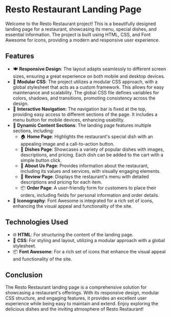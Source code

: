 # Resto Restaurant Landing Page

Welcome to the Resto Restaurant project! This is a beautifully designed landing page for a restaurant, showcasing its menu, special dishes, and essential information. The project is built using HTML, CSS, and Font Awesome for icons, providing a modern and responsive user experience.

## Features

- 🍽️ **Responsive Design**: The layout adapts seamlessly to different screen sizes, ensuring a great experience on both mobile and desktop devices.
- 🎨 **Modular CSS**: The project utilizes a modular CSS approach, with a global stylesheet that acts as a custom framework. This allows for easy maintenance and scalability. The global CSS file defines variables for colors, shadows, and transitions, promoting consistency across the design.
- 🧭 **Interactive Navigation**: The navigation bar is fixed at the top, providing easy access to different sections of the page. It includes a menu button for mobile devices, enhancing usability.
- 📄 **Dynamic Content Sections**: The landing page features multiple sections, including:
  - 🏠 **Home Page**: Highlights the restaurant's special dish with an appealing image and a call-to-action button.
  - 🍛 **Dishes Page**: Showcases a variety of popular dishes with images, descriptions, and pricing. Each dish can be added to the cart with a simple button click.
  - 📖 **About Us Page**: Provides information about the restaurant, including its values and services, with visually engaging elements.
  - 📝 **Review Page**: Displays the restaurant's menu with detailed descriptions and pricing for each item.
  - 📦 **Order Page**: A user-friendly form for customers to place their orders, including fields for personal information and order details.
- 🌟 **Iconography**: Font Awesome is integrated for a rich set of icons, enhancing the visual appeal and functionality of the site.

## Technologies Used

- 🌐 **HTML**: For structuring the content of the landing page.
- 🎨 **CSS**: For styling and layout, utilizing a modular approach with a global stylesheet.
- 📦 **Font Awesome**: For a rich set of icons that enhance the visual appeal and functionality of the site.

## Conclusion

The Resto Restaurant landing page is a comprehensive solution for showcasing a restaurant's offerings. With its responsive design, modular CSS structure, and engaging features, it provides an excellent user experience while being easy to maintain and extend. Enjoy exploring the delicious dishes and the inviting atmosphere of Resto Restaurant!
